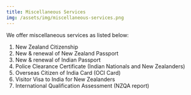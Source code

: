 ```yaml
---
title: Miscellaneous Services
img: /assets/img/miscellaneous-services.png
---
```


We offer miscellaneous services as listed below:

1. New Zealand Citizenship
2. New & renewal of New Zealand Passport
3. New & renewal of Indian Passport
4. Police Clearance Certificate (Indian Nationals and New Zealanders)
5. Overseas Citizen of India Card (OCI Card)
6. Visitor Visa to India for New Zealanders
7. International Qualification Assessment (NZQA report)
